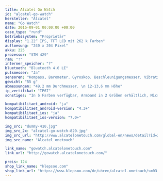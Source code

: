 ```yaml
---
title: Alcatel Go Watch
id: "alcatel-go-watch"
hersteller: "Alcatel"
name: "Go Watch"
date: 2015-09-01 00:00:00 +00:00
case_type: "rund"
betriebssystem: "Proprietär"
display: "1.22“ IPS, TFT LCD mit 262 k Farben"
aufloesung: "240 x 204 Pixel"
akku: 225
prozessor: "STM 429"
ram: "?"
interner_speicher: "?"
bluetooth: "Bluetooth 4.0 LE"
pulsmesser: "Ja"
sensoren: "Kompass, Barometer, Gyroskop, Beschleunigungsmesser, Vibrationsmotor"
gewicht: "55 g"
abmessungen: "49,2 mm Durchmesser, \n 12-13,6 mm Höhe"
ip_zertifikat: "IP67"
sonstiges: "In 6 Farben verfügbar, Armband in 2 Größen erhältlich, Micro-USB auf der Rückseite "

kompatibilitaet_android: "ja"
kompatibilitaet_android-version: "4.3+"
kompatibilitaet_ios: "ja"
kompatibilitaet_ios-version: "7.0+"

img_src: "dummy-410.jpg"
img_src_2x: "alcatel-go-watch-820.jpg"
img_src_url: "http://www.alcatelonetouch.com/global-en/news/detail?id=3157"
img_src_name: "Alcatel onetouch"

link_name: "gowatch.alcatelonetouch.com"
link_url: "http://gowatch.alcatelonetouch.com/"

preis: 124
shop_link_name: "klepsoo.com"
shop_link_url: "https://www.klepsoo.com/de/uhren/alcatel-onetouch/sm03-2aalwe7.html/"
---
```


